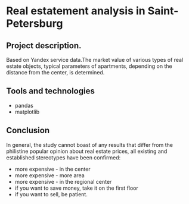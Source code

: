 # Real estatement analysis in Saint-Petersburg

## Project description.
Based on Yandex service data.The market value
of various types of real estate objects, typical parameters of apartments, depending on
the distance from the center, is determined.
## Tools and technologies
* pandas
* matplotlib
  
## Conclusion
In general, the study cannot boast of any results that differ from the philistine popular opinion about real estate prices, all existing and established stereotypes have been confirmed:
   * more expensive - in the center
   * more expensive - more area
   * more expensive - in the regional center
   * if you want to save money, take it on the first floor
   * if you want to sell, be patient.

